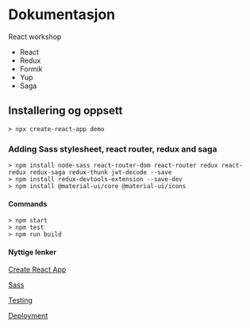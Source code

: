 # Dokumentasjon #
React workshop
* React
* Redux
* Formik
* Yup
* Saga

## Installering og oppsett
	> npx create-react-app demo

### Adding Sass stylesheet, react router, redux and saga
    > npm install node-sass react-router-dom react-router redux react-redux redux-saga redux-thunk jwt-decode --save
    > npm install redux-devtools-extension --save-dev
    > npm install @material-ui/core @material-ui/icons

#### Commands
    > npm start
    > npm test
    > npm run build

#### Nyttige lenker
[Create React App](https://github.com/facebook/create-react-app)

[Sass](https://create-react-app.dev/docs/adding-a-sass-stylesheet)

[Testing](https://facebook.github.io/create-react-app/docs/running-tests)

[Deployment](https://facebook.github.io/create-react-app/docs/deployment)

